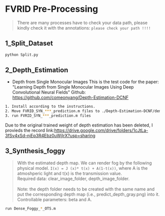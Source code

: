 # FVRID Pre-Processing
> There are many processes have to check your data path, please kindly check it with the annotations: `please check your path !!!!`

## 1_Split_Dataset
```bash
python Split.py
```

## 2_Depth_Estimation
* Depth from Single Monocular Images
This is the test code for the paper: "Learning Depth from Single Monocular Images Using Deep Convolutional Neural Fields"
Github: https://github.com/comeonyang/Depth-Estimation-DCNF
```bash
1. Install according to the instructions.
2. Move FVRID_SYN_***_prediction.m files to ./Depth-Estimation-DCNF/demo/
3. run FVRID_SYN_***_prediction.m files
```
Due to the original trained weight of depth estimation has been deleted, I provieds the record link:https://drive.google.com/drive/folders/1cJtLa-3fSv4xSd-njEp3R4Ebz0uWjlrX?usp=sharing

## 3_Synthesis_foggy
> With the estimated depth map. We can render fog by the following physical model.
> `I(x) = J (x)* t(x) + A(1-t(x))`, where A is the atmoshperic light and t(x) is the transmission value. <br>
> Required data: clear_image_folder, depth_image_folder.<br>  
> Note: the depth folder needs to be created with the same name and put the corresponding depth map (i.e., predict_depth_gray.png) into it. 
> <br> Controllable parameters: beta and A. <br>
```bash
run Dense_Foggy_*_OTS.m
```
